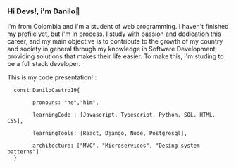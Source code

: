### Hi Devs!, i'm Danilo👋

I'm from Colombia and i'm a student of web programming. I haven't finished my profile yet, but i'm in process. I study with passion and dedication this career, and my main objective is to contribute to the growth of my country and society in general through my knowledge in Software Development, providing solutions that makes their life easier. To make this, i'm studing to be a full stack developer.

This is my code presentation! :

      const DaniloCastro19{

            pronouns: "he","him",

            learningCode : [Javascript, Typescript, Python, SQL, HTML, CSS], 

            learningTools: [React, Django, Node, Postgresql],

            architecture: ["MVC", "Microservices", "Desing system patterns"]
      }




<!--
**DaniloCastro19/DaniloCastro19** is a ✨ _special_ ✨ repository because its `README.md` (this file) appears on your GitHub profile.

Here are some ideas to get you started:

- 🔭 I’m currently working on ...
- 🌱 I’m currently learning ...
- 👯 I’m looking to collaborate on ...
- 🤔 I’m looking for help with ...
- 💬 Ask me about ...
- 📫 How to reach me: ...
- 😄 Pronouns: ...
- ⚡ Fun fact: ...
-->
